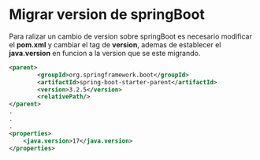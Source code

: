 # Migrar version de springBoot

Para ralizar un cambio de version sobre springBoot es necesario modificar el **pom.xml** y cambiar el tag de **version**, ademas de establecer el **java.version** en funcion a la version que se este migrando.  

~~~xml
<parent>
        <groupId>org.springframework.boot</groupId>
        <artifactId>spring-boot-starter-parent</artifactId>
        <version>3.2.5</version>
        <relativePath/>
</parent>
.
.
.
<properties>
    <java.version>17</java.version>
</properties>
~~~
